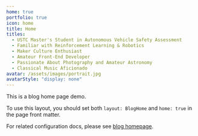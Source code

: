 ```yaml
---
home: true
portfolio: true
icon: home
title: Home
titles:
  - USTC Master's Student in Autonomous Vehicle Safety Assessment
  - Familiar with Reinforcement Learning & Robotics
  - Maker Culture Enthusiast
  - Amateur Front-End Developer
  - Passionate About Photography and Amateur Astronomy
  - Classical Music Aficionado
avatar: /assets/images/portrait.jpg
avatarStyle: "display: none"
---
```


This is a blog home page demo.

To use this layout, you should set both `layout: BlogHome` and `home: true` in the page front matter.

For related configuration docs, please see [blog homepage](https://theme-hope.vuejs.press/guide/blog/home.html).
